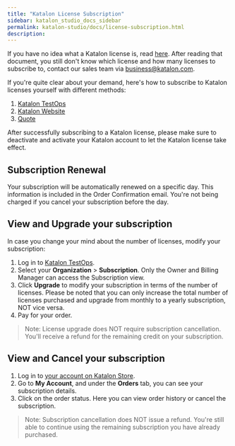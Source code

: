 ```yaml
---
title: "Katalon License Subscription"
sidebar: katalon_studio_docs_sidebar
permalink: katalon-studio/docs/license-subscription.html
description:
---
```


If you have no idea what a Katalon license is, read [here](https://docs.katalon.com/katalon-studio/docs/license.html). After reading that document, you still don't know which license and how many licenses to subscribe to, contact our sales team via business@katalon.com.

If you're quite clear about your demand, here's how to subscribe to Katalon licenses yourself with different methods:

1. [Katalon TestOps](https://docs.katalon.com/katalon-studio/docs/license-KT.html)
2. [Katalon Website](https://docs.katalon.com/katalon-studio/docs/subscription-kstore.html)
3. [Quote](https://docs.katalon.com/katalon-studio/docs/license-quote.html)

After successfully subscribing to a Katalon license, please make sure to deactivate and activate your Katalon account to let the Katalon license take effect.

## Subscription Renewal

Your subscription will be automatically renewed on a specific day. This information is included in the Order Confirmation email. You're not being charged if you cancel your subscription before the day.

## View and Upgrade your subscription

In case you change your mind about the number of licenses, modify your subscription:

1. Log in to [Katalon TestOps](https://analytics.katalon.com/home).
2. Select your **Organization** > **Subscription**. Only the Owner and Billing Manager can access the Subscription view.
3. Click **Upgrade** to modify your subscription in terms of the number of licenses. Please be noted that you can only increase the total number of licenses purchased and upgrade from monthly to a yearly subscription, NOT vice versa.
4. Pay for your order.

> Note: License upgrade does NOT require subscription cancellation. You'll receive a refund for the remaining credit on your subscription.

## View and Cancel your subscription

1. Log in to [your account on Katalon Store](https://store.katalon.com/account).
2. Go to **My Account**, and under the **Orders** tab, you can see your subscription details.
3. Click on the order status. Here you can view order history or cancel the subscription.

> Note: Subscription cancellation does NOT issue a refund. You're still able to continue using the remaining subscription you have already purchased.
